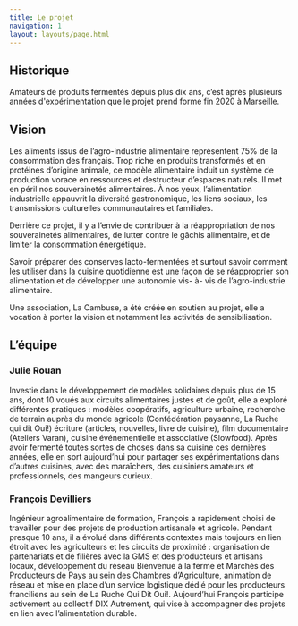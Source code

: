 ```yaml
---
title: Le projet
navigation: 1
layout: layouts/page.html
---
```


## Historique

Amateurs de produits fermentés depuis plus dix ans, c’est après plusieurs années d'expérimentation que le projet prend forme fin 2020 à Marseille.

## Vision

Les aliments issus de l’agro-industrie alimentaire représentent 75% de la consommation des français. Trop riche en produits transformés et en protéines d’origine animale, ce modèle alimentaire induit un système de production vorace en ressources et destructeur d’espaces naturels. Il met en péril nos souverainetés alimentaires. À nos yeux, l’alimentation industrielle appauvrit la diversité gastronomique, les liens sociaux, les transmissions culturelles communautaires et familiales.

Derrière ce projet, il y a l’envie de contribuer à la réappropriation de nos souverainetés alimentaires, de lutter contre le gâchis alimentaire, et de limiter la consommation énergétique.

Savoir préparer des conserves lacto-fermentées et surtout savoir comment les utiliser dans la cuisine quotidienne est une façon de se réapproprier son alimentation et de développer une autonomie vis- à- vis de l’agro-industrie alimentaire.

Une association, La Cambuse, a été créée en soutien au projet, elle a vocation à porter la vision et notamment les activités de sensibilisation.

## L’équipe

### Julie Rouan

Investie dans le développement de modèles solidaires depuis plus de 15 ans, dont 10 voués aux circuits alimentaires justes et de goût, elle a exploré différentes pratiques : modèles coopératifs, agriculture urbaine, recherche de terrain auprès du monde agricole (Confédération paysanne, La Ruche qui dit Oui!) écriture (articles, nouvelles, livre de cuisine), film documentaire (Ateliers Varan), cuisine événementielle et associative (Slowfood). Après avoir fermenté toutes sortes de choses dans sa cuisine ces dernières années, elle en sort aujourd’hui pour partager ses expérimentations dans d’autres cuisines, avec des maraîchers, des cuisiniers amateurs et professionnels, des mangeurs curieux.

### François Devilliers 

Ingénieur agroalimentaire de formation, François a rapidement choisi de travailler pour des projets de production artisanale et agricole. Pendant presque 10 ans, il a évolué dans différents contextes mais toujours en lien étroit avec les agriculteurs et les circuits de proximité : organisation de partenariats et de filières avec la GMS et des producteurs et artisans locaux, développement du réseau Bienvenue à la ferme et Marchés des Producteurs de Pays au sein des Chambres d’Agriculture, animation de réseau et mise en place d’un service logistique dédié pour les producteurs franciliens au sein de La Ruche Qui Dit Oui!. Aujourd’hui François participe activement au collectif DIX Autrement, qui vise à accompagner des projets en lien avec l’alimentation durable.
